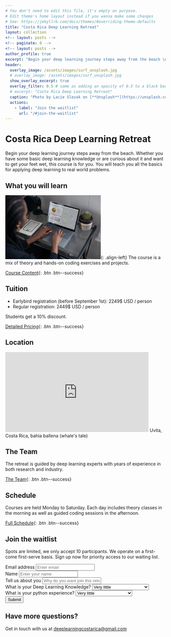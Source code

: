 ```yaml
---
# You don't need to edit this file, it's empty on purpose.
# Edit theme's home layout instead if you wanna make some changes
# See: https://jekyllrb.com/docs/themes/#overriding-theme-defaults
title: "Costa Rica Deep Learning Retreat"
layout: collection
<!-- layout: posts -->
<!-- paginate: 0 -->
<!-- layout: posts -->
author_profile: true
excerpt: "Begin your deep learning journey steps away from the beach \n Dec 7th - Dec. 21st 2021" 
header: 
  overlay_image: /assets/images/surf_unsplash.jpg
  # overlay_image: /assets/images/surf_unsplash.jpg
  show_overlay_excerpt: true
  overlay_filter: 0.5 # same as adding an opacity of 0.5 to a black background
  # excerpt: "Costa Rica Deep Learning Retreat"
  caption: "Photo by Lacie Slezak on [**Unsplash**](https://unsplash.com/photos/7yqyQQXgOT8)"
  actions:
    - label: "Join the waitlist"
      url: "/#join-the-waitlist"
---
```


# Costa Rica Deep Learning Retreat
Begin your deep learning journey steps away from the beach. Whether you have some basic deep learning knowledge or are curious about it and want to get your feet wet, this course is for you. You will teach you all the basics for applying deep learning to real world problems.  


## What you will learn

![image-left](/assets/images/surface-Jk7OGT8s63o-unsplash_resize.jpg){: .align-left}
The course is a mix of theory and hands-on coding exercises and projects. 

[Course Content](/content){: .btn .btn--success}


## Tuition
* Earlybird registration (before September 1st): 2249$ USD / person
* Regular registration: 2449$ USD / person

Students get a 10% discount.

[Detailed Pricing](/faq/#tuition){: .btn .btn--success}

## Location
<iframe
  width="450"
  height="250"
  frameborder="0" style="border:0"
  src="https://www.google.com/maps/embed/v1/view?key=AIzaSyDc7Ffto-gTc01PNeg0eZoBkn-wCkVx_0c
  &center=9.151586, -83.757952  
  &zoom=13
  &maptype=satellite" allowfullscreen>
</iframe>
Uvita, Costa Rica, bahia ballena (whale's tale)

## The Team
The retreat is guided by deep learning experts with years of experience in both research and industry.

[The Team](/content/team){: .btn .btn--success}

## Schedule
Courses are held Monday to Saturday. Each day includes theory classes in the morning as well as guided coding sessions in the afternoon.

[Full Schedule](/content/#schedule){: .btn .btn--success}

## Join the waitlist
Spots are limited, we only accept 10 participants. We operate on a first-come first-serve basis.
Sign up now for priority access to our waiting list.
<form action="https://getform.io/f/5ab96625-9dd5-4624-a113-f0c223828e07" method="POST">
  <div class="form-group">
    <label for="exampleInputEmail1" required="required">Email address</label>
    <input type="email" name="email" class="form-control" id="exampleInputEmail1" aria-describedby="emailHelp" placeholder="Enter email">
  </div>
  <div class="form-group">
    <label for="exampleInputName">Name</label>
    <input type="text" name="name" class="form-control" id="exampleInputName" placeholder="Enter your name" required="required">
  </div>
  <div class="form-group">
    <label for="exampleWhyYou">Tell us about you</label>
    <input type="text" name="whyyou" class="form-control" id="exampleInputName" placeholder="Why do you want join this retreat?" required="required">
  </div>
  <div class="form-group">
    <label for="exampleFormControlSelect1">What is your Deep Learning Knowledge?</label>
    <select class="form-control" id="exampleFormControlSelect1" name="platform" required="required">
      <option>Very little</option>
      <option>I'm familiar with the basics</option>
      <option>I'm an expert</option>
    </select>
  </div>
  <div class="form-group">
    <label for="exampleFormControlSelect1">What is your python experience?</label>
    <select class="form-control" id="exampleFormControlSelect1" name="platform" required="required">
      <option>Very little</option>
      <option>I'm familiar with the basics</option>
      <option>I'm an expert</option>
    </select>
  </div>
  <button type="submit" class="btn btn-primary">Submit</button>
</form>

## Have more questions?

Get in touch with us at deeplearningcostarica@gmail.com
